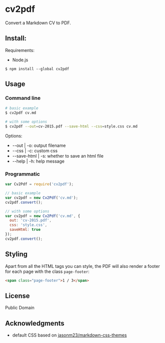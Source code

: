 # cv2pdf

Convert a Markdown CV to PDF.

## Install:

Requirements:

 * Node.js

```
$ npm install --global cv2pdf
```

## Usage

### Command line

```sh
# basic example
$ cv2pdf cv.md

# with some options
$ cv2pdf --out=cv-2015.pdf --save-html --css=style.css cv.md
```

Options:
 * --out | -o: output filename
 * --css | -c: custom css
 * --save-html | -s: whether to save an html file
 * --help | -h: help message

### Programmatic

```js
var Cv2Pdf = require('cv2pdf');

// basic example
var cv2pdf = new Cv2Pdf('cv.md');
cv2pdf.convert();

// with some options
var cv2pdf = new Cv2Pdf('cv.md', {
  out: 'cv-2015.pdf',
  css: 'style.css',
  saveHtml: true
});
cv2pdf.convert();
```

## Styling

Apart from all the HTML tags you can style, the PDF will also render a footer for each page with the class `page-footer`:

```html
<span class="page-footer">1 / 3</span>
```

## License

Public Domain


## Acknowledgments

 * default CSS based on [jasonm23/markdown-css-themes](https://github.com/jasonm23/markdown-css-themes/blob/2bab19caff1590ede65821cedd5cd1ac4d63233d/markdown5.css)
